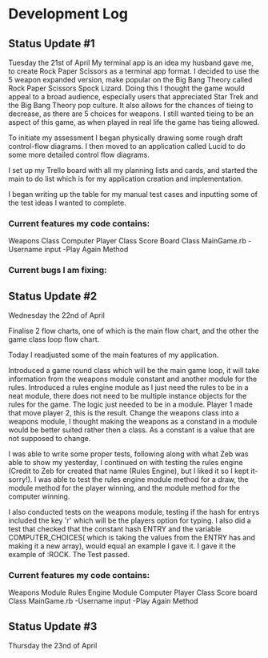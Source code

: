 # Development Log
## Status Update #1
Tuesday the 21st of April
My terminal app is an idea my husband gave me, to create Rock Paper Scissors as a terminal app format. I decided to use the 5 weapon expanded version, make popular on the Big Bang Theory called Rock Paper Scissors Spock Lizard. Doing this I thought the game would appeal to a broad audience, especially users that appreciated Star Trek and the Big Bang Theory pop culture. It also allows for the chances of tieing to decrease, as there are 5 choices for weapons. I still wanted tieing to be an aspect of this game, as when played in real life the game has tieing allowed.

To initiate my assessment I began physically drawing some rough draft control-flow diagrams. I then moved to an application called Lucid to do some more detailed control flow diagrams. 

I set up my Trello board with all my planning lists and cards, and started the main to do list which is for my application creation and implementation.

I began writing up the table for my manual test cases and inputting some of the test ideas I wanted to complete.


### Current features my code contains:
Weapons Class
Computer Player Class
Score Board Class
MainGame.rb
-Username input
-Play Again Method

### Current bugs I am fixing:




## Status Update #2
Wednesday the 22nd of April

Finalise 2 flow charts, one of which is the main flow chart, and the other the game class loop flow chart.

Today I readjusted some of the main features of my application. 

Introduced a game round class which will be the main game loop, it will take information from the weapons module constant and another module for the rules.
Introduced a rules engine module as I just need the rules to be in a neat module, there does not need to be multiple instance objects for the rules for the game. The logic just needed to be in a module. Player 1 made that move player 2, this is the result. 
Change the weapons class into a weapons module, I thought making the weapons as a constand in a module would be better suited rather then a class. As a constant is a value that are not supposed to change. 

I was able to write some proper tests, following along with what Zeb was able to show my yesterday, I continued on with testing the rules engine (Credit to Zeb for created that name (Rules Engine), but I liked it so I kept it- sorry!). I was able to test the rules engine module method for a draw, the module method for the player winning, and the module method for the computer winning.

I also conducted tests on the weapons module, testing if the hash for entrys included the key 'r' which will be the players option for typing. I also did a test that checked that the constant hash ENTRY and the variable COMPUTER_CHOICES( which is taking the values from the ENTRY has and making it a new array), would equal an example I gave it. I gave it the example of :ROCK. The Test passed.

### Current features my code contains:
Weapons Module
Rules Engine Module
Computer Player Class
Score board Class
MainGame.rb
-Username input
-Play Again Method




## Status Update #3
Thursday the 23nd of April